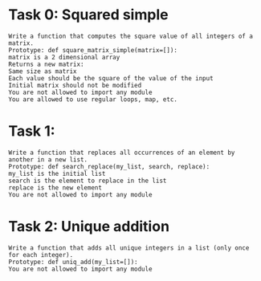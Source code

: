 # Task 0: Squared simple
    Write a function that computes the square value of all integers of a matrix.
    Prototype: def square_matrix_simple(matrix=[]):
    matrix is a 2 dimensional array
    Returns a new matrix:
    Same size as matrix
    Each value should be the square of the value of the input
    Initial matrix should not be modified
    You are not allowed to import any module
    You are allowed to use regular loops, map, etc.
# Task 1:
    Write a function that replaces all occurrences of an element by another in a new list.
    Prototype: def search_replace(my_list, search, replace):
    my_list is the initial list
    search is the element to replace in the list
    replace is the new element
    You are not allowed to import any module
# Task 2: Unique addition
    Write a function that adds all unique integers in a list (only once for each integer).
    Prototype: def uniq_add(my_list=[]):
    You are not allowed to import any module